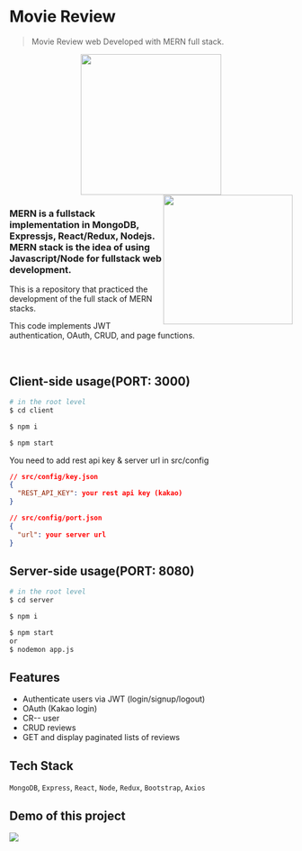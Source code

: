 # Movie Review

> Movie Review web Developed with MERN full stack.

<div align='center'>
<img src="https://user-images.githubusercontent.com/90181028/218302744-52547eff-7277-48b8-a80b-602cdf409d40.png" width="250px" />
</div>

<img src="https://user-images.githubusercontent.com/90181028/208368767-8c80973b-911e-400a-9c03-7f333a9016b8.png" align="right" width="230px" />

### MERN is a fullstack implementation in MongoDB, Expressjs, React/Redux, Nodejs. MERN stack is the idea of using Javascript/Node for fullstack web development.

This is a repository that practiced the development of the full stack of MERN stacks.

This code implements JWT authentication, OAuth, CRUD, and page functions.

<br>

## Client-side usage(PORT: 3000)

```bash
# in the root level
$ cd client

$ npm i

$ npm start
```

You need to add rest api key & server url in src/config

```json
// src/config/key.json
{
  "REST_API_KEY": your rest api key (kakao)
}

// src/config/port.json
{
  "url": your server url
}
```

## Server-side usage(PORT: 8080)

```bash
# in the root level
$ cd server

$ npm i

$ npm start
or
$ nodemon app.js
```

## Features

- Authenticate users via JWT (login/signup/logout)
- OAuth (Kakao login)
- CR-- user
- CRUD reviews
- GET and display paginated lists of reviews

## Tech Stack

`MongoDB`, `Express`, `React`, `Node`, `Redux`, `Bootstrap`, `Axios`

## Demo of this project

![](https://velog.velcdn.com/images/jiheon788/post/ee2bb3e4-3f68-412c-beac-2efc4713c917/image.gif)
